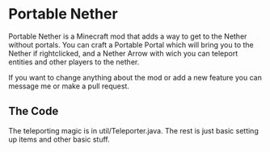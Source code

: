 # Portable Nether
Portable Nether is a Minecraft mod that adds a way to get to the Nether without portals. You can craft a Portable Portal which will bring you to the Nether if rightclicked, and a Nether Arrow with wich you can teleport entities and other players to the nether.

If you want to change anything about the mod or add a new feature you can message me or make a pull request.

## The Code
The teleporting magic is in util/Teleporter.java. The rest is just basic setting up items and other basic stuff.
